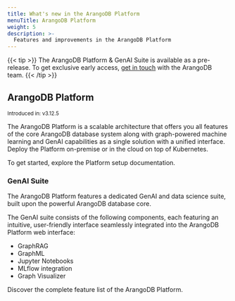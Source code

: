 ```yaml
---
title: What's new in the ArangoDB Platform
menuTitle: ArangoDB Platform
weight: 5
description: >-
  Features and improvements in the ArangoDB Platform
---
```

{{< tip >}}
The ArangoDB Platform & GenAI Suite is available as a pre-release. To get
exclusive early access, [get in touch](https://arangodb.com/contact/) with
the ArangoDB team.
{{< /tip >}}

## ArangoDB Platform

<small>Introduced in: v3.12.5</small>

The ArangoDB Platform is a scalable architecture that offers you all features
of the core ArangoDB database system along with graph-powered machine learning
and GenAI capabilities as a single solution with a unified interface. Deploy the
Platform on-premise or in the cloud on top of Kubernetes.

To get started, explore the Platform setup documentation.

### GenAI Suite

The ArangoDB Platform features a dedicated GenAI and data science suite, built upon
the powerful ArangoDB database core.

The GenAI suite consists of the following components, each featuring an intuitive,
user-friendly interface seamlessly integrated into the ArangoDB Platform web interface:
- GraphRAG
- GraphML
- Jupyter Notebooks
- MLflow integration
- Graph Visualizer

Discover the complete feature list of the ArangoDB Platform.